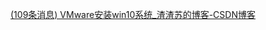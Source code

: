 [(109条消息) VMware安装win10系统_渣渣苏的博客-CSDN博客](https://blog.csdn.net/su2231595742/article/details/123915481)

